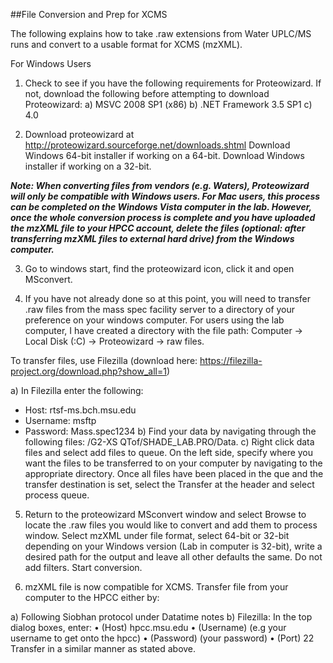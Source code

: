 ##File Conversion and Prep for XCMS 

The following explains how to take .raw extensions from Water UPLC/MS runs and convert to a usable format for XCMS (mzXML). 

For Windows Users

1)	Check to see if you have the following requirements for Proteowizard. If not, download the following before attempting to download Proteowizard:
a)	MSVC 2008 SP1 (x86)
b)	.NET Framework 3.5 SP1 
c)	4.0 

2)	Download proteowizard at http://proteowizard.sourceforge.net/downloads.shtml 
Download Windows 64-bit installer if working on a 64-bit.
Download Windows installer if working on a 32-bit. 

***Note: When converting files from vendors (e.g. Waters), Proteowizard will only be compatible with Windows users. For Mac users, this process can be completed on the Windows Vista computer in the lab. However, once the whole conversion process is complete and you have uploaded the mzXML file to your HPCC account, delete the files (optional: after transferring mzXML files to external hard drive) from the Windows computer.***

3)	Go to windows start, find the proteowizard icon, click it and open MSconvert. 

4)	If you have not already done so at this point, you will need to transfer .raw files from the mass spec facility server to a directory of your preference on your windows computer. For users using the lab computer, I have created a directory with the file path: Computer -> Local Disk (:C) -> Proteowizard -> raw files.  

To transfer files, use Filezilla (download here: https://filezilla-project.org/download.php?show_all=1)

a)	In Filezilla enter the following: 
-	Host: rtsf-ms.bch.msu.edu
-	Username: msftp 
-	Password: Mass.spec1234
b)	Find your data by navigating through the following files: /G2-XS QTof/SHADE_LAB.PRO/Data. 
c)	Right click data files and select add files to queue. On the left side, specify where you want the files to be transferred to on your computer by navigating to the appropriate directory. Once all files have been placed in the que and the transfer destination is set, select the Transfer at the header and select process queue. 


5)	Return to the proteowizard MSconvert window and select Browse to locate the .raw files you would like to convert and add them to process window. Select mzXML under file format, select 64-bit or 32-bit depending on your Windows version (Lab in computer is 32-bit), write a desired path for the output and leave all other defaults the same. Do not add filters. Start conversion. 

6)	mzXML file is now compatible for XCMS. Transfer file from your computer to the HPCC either by: 

a)	Following Siobhan protocol under Datatime notes 
b)	Filezilla: 
In the top dialog boxes, enter:
•	(Host) hpcc.msu.edu
•	(Username) (e.g your username to get onto the hpcc)
•	(Password) (your password)
•	(Port) 22
Transfer in a similar manner as stated above. 
